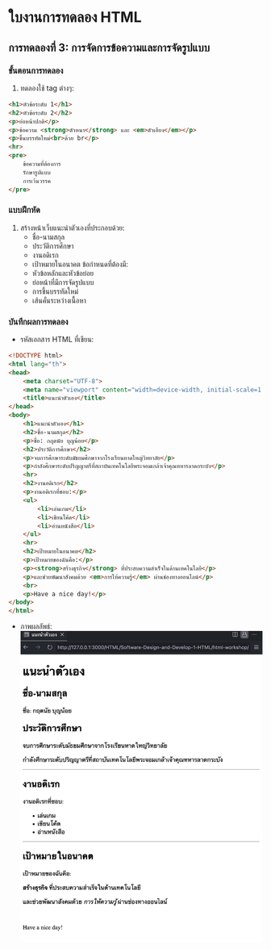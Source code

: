 # ใบงานการทดลอง HTML
 
## การทดลองที่ 3: การจัดการข้อความและการจัดรูปแบบ
### ขั้นตอนการทดลอง
1. ทดลองใช้ tag ต่างๆ:
```html
<h1>หัวข้อระดับ 1</h1>
<h2>หัวข้อระดับ 2</h2>
<p>ย่อหน้าปกติ</p>
<p>ข้อความ <strong>ตัวหนา</strong> และ <em>ตัวเอียง</em></p>
<p>ขึ้นบรรทัดใหม่<br>ด้วย br</p>
<hr>
<pre>
    ข้อความที่ต้องการ
    รักษารูปแบบ
    การเว้นวรรค
</pre>
```

### แบบฝึกหัด
1. สร้างหน้าเว็บแนะนำตัวเองที่ประกอบด้วย:
   - ชื่อ-นามสกุล
   - ประวัติการศึกษา
   - งานอดิเรก
   - เป้าหมายในอนาคต
 ข้อกำหนดที่ต้องมี:
   - หัวข้อหลักและหัวข้อย่อย
   - ย่อหน้าที่มีการจัดรูปแบบ
   - การขึ้นบรรทัดใหม่
   - เส้นคั่นระหว่างเนื้อหา
### บันทึกผลการทดลอง
- รหัสเอกสาร HTML ที่เขียน:
```html
<!DOCTYPE html>
<html lang="th">
<head>
    <meta charset="UTF-8">
    <meta name="viewport" content="width=device-width, initial-scale=1.0">
    <title>แนะนำตัวเอง</title>
</head>
<body>
    <h1>แนะนำตัวเอง</h1>
    <h2>ชื่อ-นามสกุล</h2>
    <p>ชื่อ: กฤตนัย บุญน้อย</p>
    <h2>ประวัติการศึกษา</h2>
    <p>จบการศึกษาระดับมัธยมศึกษาจากโรงเรียนหาดใหญ่วิทยาลัย</p>
    <p>กำลังศึกษาระดับปริญญาตรีที่สถาบันเทคโนโลยีพระจอมเกล้าเจ้าคุณทหารลาดกระบัง</p>
    <hr>
    <h2>งานอดิเรก</h2>
    <p>งานอดิเรกที่ชอบ:</p>
    <ul>
        <li>เล่นเกม</li>
        <li>เขียนโค้ด</li>
        <li>อ่านหนังสือ</li>
    </ul>
    <hr>
    <h2>เป้าหมายในอนาคต</h2>
    <p>เป้าหมายของฉันคือ:</p>
    <p><strong>สร้างธุรกิจ</strong> ที่ประสบความสำเร็จในด้านเทคโนโลยี</p>
    <p>และช่วยพัฒนาสังคมด้วย <em>การให้ความรู้</em> ผ่านช่องทางออนไลน์</p>
    <br>
    <p>Have a nice day!</p>
</body>
</html>
```
- ภาพผลลัพธ์:
![Lab3.html](/html-workshop/screenshot/Lab3_index.png)


